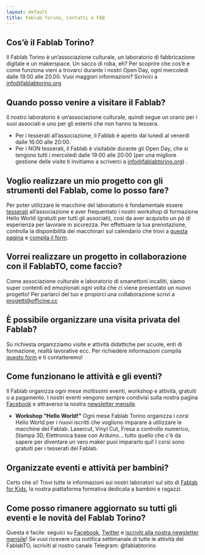 ```yaml
---
layout: default
title: Fablab Torino, Contatti e FAQ
---
```


## Cos’è il Fablab Torino?

Il Fablab Torino è un’associazione culturale, un laboratorio di fabbricazione digitale e un makerspace. Un sacco di roba, eh? Per scoprire che cos’è e come funziona vieni a trovarci durante i nostri Open Day, ogni mercoledì dalle 19.00 alle 20.00.
Vuoi maggiori informazioni? Scrivici a info@fablabtorino.org

## Quando posso venire a visitare il Fablab?

Il nostro laboratorio è un’associazione culturale, quindi segue un orario per i suoi associati e uno per gli esterni che non hanno la tessera.

* Per i tesserati all’associazione, il Fablab è aperto dal lunedì al venerdì dalle 16:00 alle 20:00.
* Per i NON tesserati, il Fablab è visitabile durante gli Open Day, che si tengono tutti i mercoledì dalle 19:00 alle 20:00 (per una migliore gestione delle visite ti invitiamo a scriverci a [info@fablabtorino.org](mailto:info@fablabtorino.org))
.

## Voglio realizzare un mio progetto con gli strumenti del Fablab, come lo posso fare?

Per poter utilizzare le macchine del laboratorio è fondamentale essere [tesserati](http://fablabtorino.org/iscriviti) all’associazione e aver frequentato i nostri workshop di formazione Hello World (gratuiti per tutti gli associati), così da aver acquisito un pò di esperienza per lavorare in sicurezza.
Per effettuare la tua prenotazione, controlla la disponibilità dei macchinari sul calendario che trovi a [questa pagina](https://calendar.google.com/calendar/embed?src=fablabtorino.org_lkr8c93gkp9pni3g32ahid5eoc%40group.calendar.google.com&ctz=Europe/Rome) e [compila il form](https://docs.google.com/a/officine.cc/forms/d/e/1FAIpQLSe31XDryJdOEeMI-w6W6NmETMNirKajgV-kYYD9ZrXJ9L2O-g/viewform).

## Vorrei realizzare un progetto in collaborazione con il FablabTO, come faccio?

Come associazione culturale e laboratorio di smanettoni incalliti, siamo super contenti ed emozionati ogni volta che ci viene presentato un nuovo progetto! Per parlarci del tuo e proporci una collaborazione scrivi a progetti@officine.cc

## È possibile organizzare una visita privata del Fablab?

Su richiesta organizziamo visite e attività didattiche per scuole, enti di formazione, realtà lavorative ecc.
Per richiedere informazioni compila [questo form](https://docs.google.com/a/officine.cc/forms/d/e/1FAIpQLSdBGeyzB8BCIluKeKd6pt6lTrARi1il5aNIexi6-WZSFXvutA/viewform) e ti contatteremo!

## Come funzionano le attività e gli eventi?

Il Fablab organizza ogni mese moltissimi eventi, workshop e attività, gratuiti o a pagamento. I nostri eventi vengono sempre condivisi sulla nostra pagina [Facebook](https://www.facebook.com/fablabtorino/) e attraverso la nostra [newsletter mensile](http://fablabtorino.us5.list-manage.com/subscribe?u=bbd5781f8c72a1885774d98c0&id=2ee26e2206).

* **Workshop “Hello World!”**
Ogni mese Fablab Torino organizza i corsi Hello World per i nuovi iscritti che vogliono imparare a utilizzare le macchine del Fablab. Lasercut, Vinyl Cut, Fresa a controllo numerico, Stampa 3D, Elettronica base con Arduino... tutto quello che c'è da sapere per diventare un vero maker puoi impararlo qui!
I corsi sono gratuiti per i tesserati del Fablab.

## Organizzate eventi e attività per bambini?

Certo che sì! Trovi tutte le informazioni sui nostri laboratori sul sito di [Fablab for Kids](http://fablabforkids.it), la nostra piattaforma formativa dedicata a bambini e ragazzi.

## Come posso rimanere aggiornato su tutti gli eventi e le novità del Fablab Torino?

Questa è facile: seguici su [Facebook](https://www.facebook.com/fablabtorino/), [Twitter](https://twitter.com/Fablabtorino) e [iscriviti alla nostra newsletter mensile](http://fablabtorino.us5.list-manage.com/subscribe?u=bbd5781f8c72a1885774d98c0&id=2ee26e2206)!
Se vuoi ricevere una notifica settimanale di tutte le attività del FablabTO, iscriviti al nostro canale Telegram: @fablabtorino
